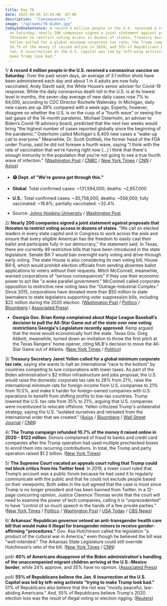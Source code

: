 ```yaml
---
title: Day 76
date: 2021-04-05 13:55:00 -07:00
description: '"Consequences."'
image: "/uploads/76-biden.jpg"
todayInOneSentence: A record 4 million people in the U.S. received a coronavirus vaccine
  on Saturday; nearly 200 companies signed a joint statement against proposals that
  threaten to restrict voting access in dozens of states; Treasury Secretary Janet
  Yellen called for a global minimum corporate tax rate; the Trump campaign refunded
  10.7% of the money it raised online in 2020; and 55% of Republicans believe the
  Jan. 6 insurrection at the U.S. Capitol was led by left-wing activists "trying to
  make Trump look bad."
---
```


1/ **A record 4 million people in the U.S. received a coronavirus vaccine on Saturday**. Over the past seven days, an average of 3.1 million shots have been administered each day and about 1 in 4 adults are now fully vaccinated, Andy Slavitt said, the White House’s senior adviser for Covid-19 response. While the daily coronavirus death toll in the U.S. is at its lowest level in months, the seven-day average of new daily cases rose 7% to 64,000, according to CDC Director Rochelle Walensky. In Michigan, daily new cases are up 39% compared with a week ago. Experts, however, disagree on whether the U.S. is on the cusp of a “fourth wave” or seeing the last gasps of the 14-month pandemic. Michael Osterholm, an adviser to Biden’s Covid-19 advisory board, predicted that the next two weeks would bring “the highest number of cases reported globally since the beginning of the pandemic.” Osterholm called Michigan's 8,400 new cases a "wake-up call to everyone." Meanwhile, Dr. Scott Gottlieb, the former head of the FDA under Trump, said he did not foresee a fourth wave, saying "I think with the rate of vaccination that we're having right now \[...\] I think that there's enough immunity in the population that you're not going to see a true fourth wave of infection." ([Washington Post](https://www.washingtonpost.com/nation/2021/04/05/coronavirus-covid-live-updates-us/#link-77KVBKRVCJEKHM6MIEEVMNY3N4) / [CNBC](https://www.cnbc.com/2021/04/05/covid-19-cases-deaths-and-vaccinations-daily-us-data-on-april-5.html) / [New York Times](https://www.nytimes.com/live/2021/04/04/world/covid-vaccine-coronavirus-cases/the-us-is-giving-out-over-3-million-vaccine-doses-daily-while-experts-disagree-whether-a-fourth-wave-is-coming) / [CNN](https://www.cnn.com/2021/04/04/us/michigan-rising-covid-cases/index.html) / [Axios](https://www.axios.com/coronavirus-fourth-surge-michael-osterholm-f7e03aee-9e2c-4974-9746-b8b5021bc23b.html))

* #### 😷 Dept. of "We're gonna get through this."

* **Global**: Total confirmed cases: \~131,594,000; deaths: \~2,857,000

* **U.S.**: Total confirmed cases: \~30,756,000; deaths: \~556,000; fully vaccinated: \~18.8%; partially vaccinated: \~32.4%

* Source: [Johns Hopkins University](https://coronavirus.jhu.edu/map.html) / [Washington Post](https://www.washingtonpost.com/graphics/2020/health/covid-vaccine-states-distribution-doses/)

2/ **Nearly 200 companies signed a joint statement against proposals that threaten to restrict voting access in dozens of states**. “We call on elected leaders in every state capitol and in Congress to work across the aisle and ensure that every eligible American has the freedom to easily cast their ballot and participate fully in our democracy,” the statement said. In Texas, there are currently 49 restrictive bills that have been introduced in the state legislature. Senate Bill 7 would ban overnight early voting and drive-through early voting. The state House is also considering its own voting bill, House Bill 6, which would prohibit election officials from sending absentee ballot applications to voters without their requests. Mitch McConnell, meanwhile, warned corporations of “serious consequences” if they use their economic power to act like "a woke parallel government." McConnell called corporate opposition to restrictive new voting laws the "Outrage-Industrial Complex." Since 2015, corporations have donated more than $50 million to state lawmakers to state legislators supporting voter suppression bills, including $22 million during the 2020 election. ([Washington Post](https://www.washingtonpost.com/business/2021/04/02/companies-against-state-voter-restrictions/) / [Politico](https://www.politico.com/news/2021/04/05/mcconnell-corporate-america-woke-parallel-government-479042) / [Bloomberg](https://www.bloomberg.com/news/articles/2021-04-05/mcconnell-criticizes-outrage-industrial-complex-on-voting-laws?sref=MIBMEEoj) / [Associated Press](https://apnews.com/article/corporations-gave-over-50-million-vote-registration-backers-1ef1f1981b82e8918cc4c8bda0fff1b0))

* **Georgia Gov. Brian Kemp complained about Major League Baseball’s decision to pull the All-Star Game out of the state over new voting restrictions Georgia's Legislature recently approved**. Kemp argued that the move would economically hurt the state. Texas Gov. Greg Abbott, meanwhile, turned down an invitation to throw the first pitch at the Texas Rangers' home opener, citing MLB's decision to move the All-Star Game out of Atlanta. ([New York Times](https://www.nytimes.com/2021/04/03/us/politics/mlb-georgia-voting-kemp.html) / [Politico](https://www.politico.com/news/2021/04/05/texas-governor-rejects-mlb-first-pitch-invite-479049))

3/ **Treasury Secretary Janet Yellen called for a global minimum corporate tax rate**, saying she wants to halt an international “race to the bottom” by countries competing to lure corporations with lower taxes. As part of the Biden administration's $2 trillion infrastructure and jobs proposal, the U.S. would raise the domestic corporate tax rate to 28% from 21%, raise the international minimum rate for foreign income from U.S. companies to 21% from 10.5%, and make it harder for foreign-owned companies with U.S. operations to benefit from shifting profits to low-tax countries. Trump lowered the U.S. tax rate from 35% to 21%, arguing that U.S. companies were incentivized to relocate offshore. Yellen criticized Trump's unilateralist strategy, saying the U.S. “isolated ourselves and retreated from the international order that we created.” ([Axios](https://www.axios.com/janet-yellen-global-minimum-tax-rate-51c7395b-e46a-4a5c-b18b-bdcf5d8bd352.html) / [Bloomberg](https://www.bloomberg.com/news/articles/2021-04-05/yellen-declares-end-to-trump-s-global-retreat-aims-at-tax-deal?srnd=politics-vp&sref=MIBMEEoj) / [Wall Street Journal](https://www.wsj.com/articles/treasurys-yellen-to-call-for-global-minimum-corporate-tax-rate-11617633701?mod=hp_lead_pos2) / [CNN](https://www.cnn.com/2021/04/05/politics/janet-yellen-global-cooperate-tax/index.html))

4/ **The Trump campaign refunded 10.7% of the money it raised online in 2020 – $122 million**. Donors complained of fraud to banks and credit card companies after the Trump operation had used multiple prechecked boxes to enroll them into recurring contributions. In total, the Trump and party operation raised $1.2 billion. ([New York Times](https://www.nytimes.com/2021/04/03/us/politics/trump-donations.html))

5/ **The Supreme Court vacated an appeals court ruling that Trump could not block critics from his Twitter feed**. In 2019, a lower court ruled that Trump’s account was a public forum because he had used it to regularly communicate with the public and that he could not exclude people based on their viewpoints. Both sides in the suit agreed that the case is moot since Trump is no longer president and has been banned from Twitter. In a 12-page concurring opinion, Justice Clarence Thomas wrote that the court will need to examine the power of tech companies, calling it is “unprecedented” to have "control of so much speech in the hands of a few private parties." ([New York Times](https://www.nytimes.com/2021/04/05/us/politics/supreme-court-trump-twitter.html) / [Politico](https://www.politico.com/news/2021/04/05/justice-clarence-thomas-trump-twitter-ban-479046) / [Washington Post](https://www.washingtonpost.com/politics/courts_law/supreme-court-trump-twitter-clarence-thomas/2021/04/05/b05686ee-960f-11eb-b28d-bfa7bb5cb2a5_story.html) / [USA Today](https://www.usatoday.com/story/news/politics/2021/04/05/trump-tweets-supreme-court-wont-hear-case-blocking-users/6059714002/) / [CBS News](https://www.cbsnews.com/news/supreme-court-dismisses-trump-twitter-block-case/))

6/ **Arkansas' Republican governor vetoed an anti-transgender health care bill that would make it illegal for transgender minors to receive gender-affirming "procedures."** Gov. Asa Hutchinson called the legislation "a product of the cultural war in America," even though he believed the bill was "well-intended." The Arkansas State Legislature could still override Hutchinson’s veto of the bill. ([New York Times](https://www.nytimes.com/2021/04/05/us/politics/asa-hutchinson-arkansas-transgender-veto.html) / [CNN](https://www.cnn.com/2021/04/05/politics/asa-hutchinson-arkansas-transgender-health-care-veto/index.html))

poll/ **40% of Americans disapprove of the Biden administration's handling of the unaccompanied migrant children arriving at the U.S.-Mexico border**, while 24% approve, and 35% have no opinion. ([Associated Press](https://apnews.com/article/joe-biden-mexico-health-immigration-immigration-policy-1fb007e86452849d8e373908a3d81e94))

poll/ **55% of Republicans believe the Jan. 6 insurrection at the U.S. Capitol was led by left-wing activists "trying to make Trump look bad."** 51% of Republicans also believe that the riot was "mostly peaceful, law-abiding Americans." And, 55% of Republicans believe Trump's 2020 election loss was the result of illegal voting or election rigging. ([Reuters](https://www.reuters.com/article/us-usa-politics-disinformation-idUSKBN2BS0RZ))